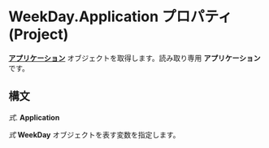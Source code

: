 
# WeekDay.Application プロパティ (Project)

 **[アプリケーション](8eb91712-7784-a102-38c0-19bb056c27e9.md)** オブジェクトを取得します。読み取り専用 **アプリケーション** です。


## 構文

 _式_. **Application**

 _式_ **WeekDay** オブジェクトを表す変数を指定します。

